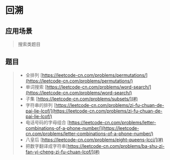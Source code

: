 # 回溯

## 应用场景

> 搜索类题目

## 题目

> * 全排列 [https://leetcode-cn.com/problems/permutations/](https://leetcode-cn.com/problems/permutations/)
> * 单词搜索 [https://leetcode-cn.com/problems/word-search/](https://leetcode-cn.com/problems/word-search/)
> * 子集 [https://leetcode-cn.com/problems/subsets/](#)
> * 字符串的排列 [https://leetcode-cn.com/problems/zi-fu-chuan-de-pai-lie-lcof/](https://leetcode-cn.com/problems/zi-fu-chuan-de-pai-lie-lcof/)
> * 电话号码的字母组合 [https://leetcode-cn.com/problems/letter-combinations-of-a-phone-number/](https://leetcode-cn.com/problems/letter-combinations-of-a-phone-number/)
> * 八皇后 [https://leetcode-cn.com/problems/eight-queens-lcci/](#)
> * 把数字翻译成字符串[https://leetcode-cn.com/problems/ba-shu-zi-fan-yi-cheng-zi-fu-chuan-lcof/](#)




